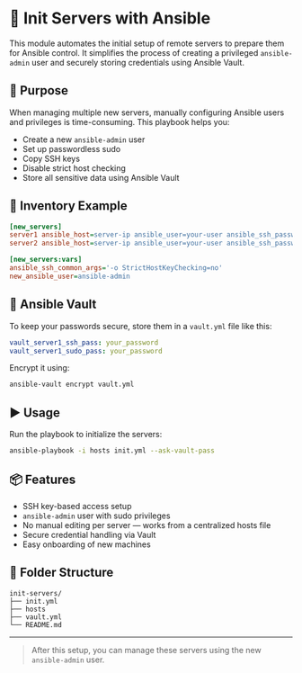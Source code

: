 # 🔧 Init Servers with Ansible

This module automates the initial setup of remote servers to prepare them for Ansible control. It simplifies the process of creating a privileged `ansible-admin` user and securely storing credentials using Ansible Vault.

## 📌 Purpose

When managing multiple new servers, manually configuring Ansible users and privileges is time-consuming. This playbook helps you:

- Create a new `ansible-admin` user
- Set up passwordless sudo
- Copy SSH keys
- Disable strict host checking
- Store all sensitive data using Ansible Vault

## 📁 Inventory Example

```ini
[new_servers]
server1 ansible_host=server-ip ansible_user=your-user ansible_ssh_password="{{ vault_server1_ssh_pass }}" ansible_become_pass="{{ vault_server1_sudo_pass }}"
server2 ansible_host=server-ip ansible_user=your-user ansible_ssh_password="{{ vault_server2_ssh_pass }}" ansible_become_pass="{{ vault_server2_sudo_pass }}"

[new_servers:vars]
ansible_ssh_common_args='-o StrictHostKeyChecking=no'
new_ansible_user=ansible-admin
````

## 🔐 Ansible Vault

To keep your passwords secure, store them in a `vault.yml` file like this:

```yaml
vault_server1_ssh_pass: your_password
vault_server1_sudo_pass: your_password
```

Encrypt it using:

```bash
ansible-vault encrypt vault.yml
```

## ▶️ Usage

Run the playbook to initialize the servers:

```bash
ansible-playbook -i hosts init.yml --ask-vault-pass
```

## 📦 Features

* SSH key-based access setup
* `ansible-admin` user with sudo privileges
* No manual editing per server — works from a centralized hosts file
* Secure credential handling via Vault
* Easy onboarding of new machines

## 📂 Folder Structure

```
init-servers/
├── init.yml
├── hosts
├── vault.yml
└── README.md
```

---

> After this setup, you can manage these servers using the new `ansible-admin` user.


